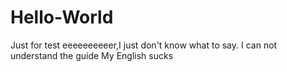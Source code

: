 # Hello-World
Just for test
eeeeeeeeeer,I just don't know what to say.
I can not understand the guide
My English sucks
